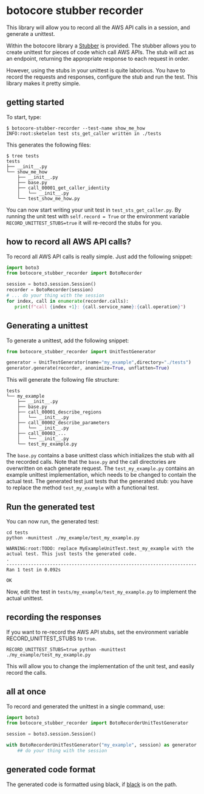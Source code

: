 # botocore stubber recorder
This library will allow you to record all the AWS API calls in a session, and generate a unittest.

Within the botocore library a [Stubber](https://botocore.amazonaws.com/v1/documentation/api/latest/reference/stubber.html) is provided. 
The stubber allows you to create unittest for pieces of code which call AWS APIs. The stub will
act as an endpoint, returning the appropriate response to each request in order.

However, using the stubs in your unittest is quite laborious. You have to record the requests and
responses, configure the stub and run the test. This library makes it pretty simple. 

## getting started
To start, type:

```
$ botocore-stubber-recorder --test-name show_me_how
INFO:root:sketelon test sts_get_caller written in ./tests
```

This generates the following files:
```
$ tree tests 
tests
├── __init__.py
└── show_me_how
    ├── __init__.py
    ├── base.py
    ├── call_00001_get_caller_identity
    │   └── __init__.py
    └── test_show_me_how.py
```

You can now start writing your unit test in `test_sts_get_caller.py`. By running
the unit test with `self.record = True` or the environment variable
`RECORD_UNITTEST_STUBS=true` it will re-record the stubs for you.


## how to record all AWS API calls?
To record all AWS API calls is really simple. Just add the following snippet:

```python
import boto3
from botocore_stubber_recorder import BotoRecorder

session = boto3.session.Session()
recorder = BotoRecorder(session)
# ... do your thing with the session
for index, call in enumerate(recorder.calls):
   print(f"call {index +1}: {call.service_name}:{call.operation}")
```

## Generating a unittest
To generate a unittest, add the following snippet:

```python
from botocore_stubber_recorder import UnitTestGenerator

generator = UnitTestGenerator(name="my_example",directory="./tests")
generator.generate(recorder, anonimize=True, unflatten=True)
```

This will generate the following file structure:
```text
tests
└── my_example
    ├── __init__.py
    ├── base.py
    ├── call_00001_describe_regions
    │   └── __init__.py
    ├── call_00002_describe_parameters
    │   └── __init__.py
    ├── call_00003_...
    │   └── __init__.py
    └── test_my_example.py
```
The `base.py` contains a base unittest class which initializes the stub with all the recorded
calls. Note that the `base.py` and the call directories are overwritten on each generate request. 
The `test_my_example.py` contains an example unittest implementation, which needs to be changed
to contain the actual test. The generated test just tests that the generated stub: you
have to replace the method `test_my_example` with a functional test.

## Run the generated test
You can now run, the generated test:
```shell
cd tests
python -munittest ./my_example/test_my_example.py
```
```
WARNING:root:TODO: replace MyExampleUnitTest.test_my_example with the actual test. This just tests the generated code.
.
----------------------------------------------------------------------
Ran 1 test in 0.092s

OK
```
Now, edit the test in `tests/my_example/test_my_example.py` to implement the actual unittest.

## recording the responses
If you want to re-record the AWS API stubs, set the environment variable RECORD_UNITTEST_STUBS to `true`.

```
RECORD_UNITTEST_STUBS=true python -munittest ./my_example/test_my_example.py
```
This will allow you to change the implementation of the unit test, and easily record
the calls.

## all at once
To record and generated the unittest in a single command, use:

```python
import boto3
from botocore_stubber_recorder import BotoRecorderUnitTestGenerator

session = boto3.session.Session()

with BotoRecorderUnitTestGenerator("my_example", session) as generator:
    ## do your thing with the session
```

## generated code format
The generated code is formatted using black, if [black](https://black.readthedocs.io/) is on the path.
